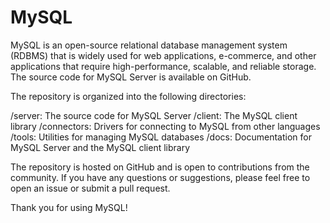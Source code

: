 # MySQL

MySQL is an open-source relational database management system (RDBMS) that is widely used for web applications, e-commerce, and other applications that require high-performance, scalable, and reliable storage. The source code for MySQL Server is available on GitHub.

The repository is organized into the following directories:

/server: The source code for MySQL Server
/client: The MySQL client library
/connectors: Drivers for connecting to MySQL from other languages
/tools: Utilities for managing MySQL databases
/docs: Documentation for MySQL Server and the MySQL client library

The repository is hosted on GitHub and is open to contributions from the community. If you have any questions or suggestions, please feel free to open an issue or submit a pull request.

Thank you for using MySQL!
